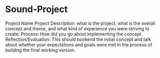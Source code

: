 # Sound-Project
 
Project Name
Project Description: what is the project, what is the overall concept and theme, and what kind of experience you were striving to create.
Process: How did you go about implementing the concept.
Reflection/Evaluation: This should bookend the initial concept and talk about whether your expectations and goals were met in the process of building the final working version.
